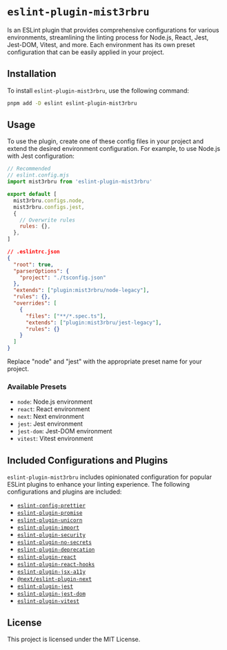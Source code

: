 # `eslint-plugin-mist3rbru`

Is an ESLint plugin that provides comprehensive configurations for various environments, streamlining the linting process for Node.js, React, Jest, Jest-DOM, Vitest, and more. Each environment has its own preset configuration that can be easily applied in your project.

## Installation

To install `eslint-plugin-mist3rbru`, use the following command:

```bash
pnpm add -D eslint eslint-plugin-mist3rbru
```

## Usage

To use the plugin, create one of these config files in your project and extend the desired environment configuration. For example, to use Node.js with Jest configuration:

```js
// Recommended
// eslint.config.mjs
import mist3rbru from 'eslint-plugin-mist3rbru'

export default [
  mist3rbru.configs.node,
  mist3rbru.configs.jest,
  {
    // Overwrite rules
    rules: {},
  },
]
```

```json
// .eslintrc.json
{
  "root": true,
  "parserOptions": {
    "project": "./tsconfig.json"
  },
  "extends": ["plugin:mist3rbru/node-legacy"],
  "rules": {},
  "overrides": [
    {
      "files": ["**/*.spec.ts"],
      "extends": ["plugin:mist3rbru/jest-legacy"],
      "rules": {}
    }
  ]
}
```

Replace "node" and "jest" with the appropriate preset name for your project.

### Available Presets

- `node`: Node.js environment
- `react`: React environment
- `next`: Next environment
- `jest`: Jest environment
- `jest-dom`: Jest-DOM environment
- `vitest`: Vitest environment

## Included Configurations and Plugins

`eslint-plugin-mist3rbru` includes opinionated configuration for popular ESLint plugins to enhance your linting experience. The following configurations and plugins are included:

- [`eslint-config-prettier`](https://github.com/prettier/eslint-config-prettier?tab=readme-ov-file#readme)
- [`eslint-plugin-promise`](https://github.com/eslint-community/eslint-plugin-promise?tab=readme-ov-file#readme)
- [`eslint-plugin-unicorn`](https://github.com/sindresorhus/eslint-plugin-unicorn?tab=readme-ov-file#readme)
- [`eslint-plugin-import`](https://github.com/import-js/eslint-plugin-import?tab=readme-ov-file#readme)
- [`eslint-plugin-security`](https://github.com/eslint-community/eslint-plugin-security?tab=readme-ov-file#readme)
- [`eslint-plugin-no-secrets`](https://github.com/nickdeis/eslint-plugin-no-secrets?tab=readme-ov-file#readme)
- [`eslint-plugin-deprecation`](https://github.com/gund/eslint-plugin-deprecation?tab=readme-ov-file#readme)
- [`eslint-plugin-react`](https://github.com/jsx-eslint/eslint-plugin-react?tab=readme-ov-file#readme)
- [`eslint-plugin-react-hooks`](https://github.com/facebook/react/tree/main/packages/eslint-plugin-react-hooks#readme)
- [`eslint-plugin-jsx-a11y`](https://github.com/jsx-eslint/eslint-plugin-jsx-a11y?tab=readme-ov-file#readme)
- [`@next/eslint-plugin-next`](https://nextjs.org/docs/pages/building-your-application/configuring/eslint#eslint-plugin)
- [`eslint-plugin-jest`](https://github.com/jest-community/eslint-plugin-jest?tab=readme-ov-file#readme)
- [`eslint-plugin-jest-dom`](https://github.com/testing-library/eslint-plugin-jest-dom?tab=readme-ov-file#readme)
- [`eslint-plugin-vitest`](https://github.com/veritem/eslint-plugin-vitest?tab=readme-ov-file#readme)

## License

This project is licensed under the MIT License.

